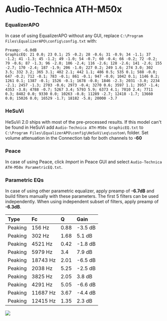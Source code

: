 # Audio-Technica ATH-M50x

### EqualizerAPO
In case of using EqualizerAPO without any GUI, replace `C:\Program Files\EqualizerAPO\config\config.txt`
with:
```
Preamp: -6.0dB
GraphicEQ: 21 0.0; 23 0.1; 25 -0.2; 28 -0.6; 31 -0.9; 34 -1.1; 37 -1.2; 41 -1.3; 45 -1.2; 49 -1.0; 54 -0.7; 60 -0.4; 66 -0.2; 72 -0.2; 79 -0.6; 87 -1.3; 96 -2.0; 106 -2.4; 116 -2.6; 128 -2.6; 141 -2.6; 155 -2.7; 170 -2.4; 187 -1.9; 206 -1.0; 227 0.2; 249 1.6; 274 3.0; 302 3.5; 332 3.2; 365 3.1; 402 2.1; 442 1.1; 486 0.5; 535 0.1; 588 -0.0; 647 -0.2; 712 -0.1; 783 -0.1; 861 -0.1; 947 -0.0; 1042 0.1; 1146 0.2; 1261 0.1; 1387 -0.1; 1526 -0.1; 1678 -0.8; 1846 -2.3; 2031 -3.0; 2234 -2.1; 2457 -1.3; 2703 -0.6; 2973 -0.4; 3270 0.6; 3597 1.1; 3957 -1.4; 4353 -3.8; 4788 -0.7; 5267 3.4; 5793 5.9; 6373 4.1; 7010 2.4; 7711 0.3; 8482 0.0; 9330 0.0; 10263 -0.8; 11289 -2.7; 12418 -1.7; 13660 0.0; 15026 0.0; 16529 -1.7; 18182 -5.8; 20000 -3.7
```

### HeSuVi
HeSuVi 2.0 ships with most of the pre-processed results. If this model can't be found in HeSuVi add
`Audio-Technica ATH-M50x GraphicEQ.txt` to `C:\Program Files\EqualizerAPO\config\HeSuVi\eq\custom\` folder.
Set volume attenuation in the Connection tab for both channels to **-60**

### Peace
In case of using Peace, click *Import* in Peace GUI and select `Audio-Technica ATH-M50x ParametricEQ.txt`.

### Parametric EQs
In case of using other parametric equalizer, apply preamp of **-6.7dB** and build filters manually
with these parameters. The first 5 filters can be used independently.
When using independent subset of filters, apply preamp of **-6.3dB**.

| Type    | Fc       |    Q | Gain    |
|:--------|:---------|:-----|:--------|
| Peaking | 156 Hz   | 0.88 | -3.5 dB |
| Peaking | 302 Hz   | 1.68 | 5.1 dB  |
| Peaking | 4521 Hz  | 0.42 | -1.8 dB |
| Peaking | 5979 Hz  | 3.4  | 7.9 dB  |
| Peaking | 18743 Hz | 2.01 | -6.5 dB |
| Peaking | 2038 Hz  | 5.25 | -2.5 dB |
| Peaking | 3825 Hz  | 2.05 | 3.8 dB  |
| Peaking | 4291 Hz  | 5.05 | -6.6 dB |
| Peaking | 11687 Hz | 3.67 | -4.4 dB |
| Peaking | 12415 Hz | 1.35 | 2.3 dB  |

![](https://raw.githubusercontent.com/jaakkopasanen/AutoEq/master/results/rtings/avg/Audio-Technica%20ATH-M50x/Audio-Technica%20ATH-M50x.png)